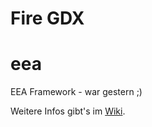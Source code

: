 # Fire GDX


# eea
EEA Framework - war gestern ;)

Weitere Infos gibt's im [Wiki](https://github.com/sebastiankreutzer/eea/wiki).
